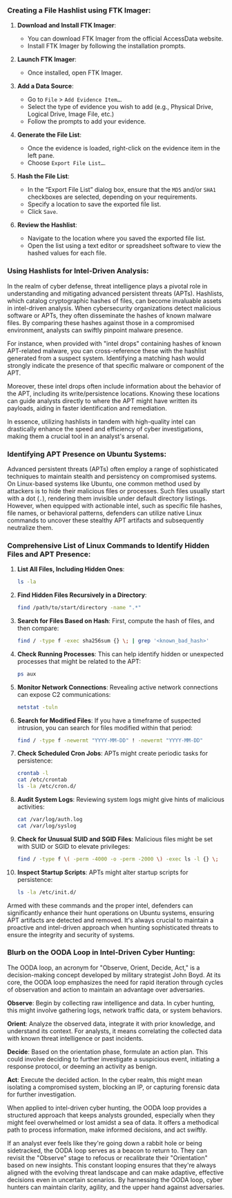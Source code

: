 ### Creating a File Hashlist using FTK Imager:

1. **Download and Install FTK Imager**:
    - You can download FTK Imager from the official AccessData website.
    - Install FTK Imager by following the installation prompts.

2. **Launch FTK Imager**:
    - Once installed, open FTK Imager.

3. **Add a Data Source**:
    - Go to `File` > `Add Evidence Item…`.
    - Select the type of evidence you wish to add (e.g., Physical Drive, Logical Drive, Image File, etc.)
    - Follow the prompts to add your evidence.

4. **Generate the File List**:
    - Once the evidence is loaded, right-click on the evidence item in the left pane.
    - Choose `Export File List…`.

5. **Hash the File List**:
    - In the “Export File List” dialog box, ensure that the `MD5` and/or `SHA1` checkboxes are selected, depending on your requirements.
    - Specify a location to save the exported file list.
    - Click `Save`.

6. **Review the Hashlist**:
    - Navigate to the location where you saved the exported file list.
    - Open the list using a text editor or spreadsheet software to view the hashed values for each file.

### Using Hashlists for Intel-Driven Analysis:

In the realm of cyber defense, threat intelligence plays a pivotal role in understanding and mitigating advanced persistent threats (APTs). Hashlists, which catalog cryptographic hashes of files, can become invaluable assets in intel-driven analysis. When cybersecurity organizations detect malicious software or APTs, they often disseminate the hashes of known malware files. By comparing these hashes against those in a compromised environment, analysts can swiftly pinpoint malware presence.

For instance, when provided with "intel drops" containing hashes of known APT-related malware, you can cross-reference these with the hashlist generated from a suspect system. Identifying a matching hash would strongly indicate the presence of that specific malware or component of the APT.

Moreover, these intel drops often include information about the behavior of the APT, including its write/persistence locations. Knowing these locations can guide analysts directly to where the APT might have written its payloads, aiding in faster identification and remediation.

In essence, utilizing hashlists in tandem with high-quality intel can drastically enhance the speed and efficiency of cyber investigations, making them a crucial tool in an analyst's arsenal.

### Identifying APT Presence on Ubuntu Systems:

Advanced persistent threats (APTs) often employ a range of sophisticated techniques to maintain stealth and persistency on compromised systems. On Linux-based systems like Ubuntu, one common method used by attackers is to hide their malicious files or processes. Such files usually start with a dot (`.`), rendering them invisible under default directory listings. However, when equipped with actionable intel, such as specific file hashes, file names, or behavioral patterns, defenders can utilize native Linux commands to uncover these stealthy APT artifacts and subsequently neutralize them.

### Comprehensive List of Linux Commands to Identify Hidden Files and APT Presence:

1. **List All Files, Including Hidden Ones**:
   ```bash
   ls -la
   ```

2. **Find Hidden Files Recursively in a Directory**:
   ```bash
   find /path/to/start/directory -name ".*"
   ```

3. **Search for Files Based on Hash**:
   First, compute the hash of files, and then compare:
   ```bash
   find / -type f -exec sha256sum {} \; | grep '<known_bad_hash>'
   ```

4. **Check Running Processes**:
   This can help identify hidden or unexpected processes that might be related to the APT:
   ```bash
   ps aux
   ```

5. **Monitor Network Connections**:
   Revealing active network connections can expose C2 communications:
   ```bash
   netstat -tuln
   ```

6. **Search for Modified Files**:
   If you have a timeframe of suspected intrusion, you can search for files modified within that period:
   ```bash
   find / -type f -newermt "YYYY-MM-DD" ! -newermt "YYYY-MM-DD"
   ```

7. **Check Scheduled Cron Jobs**:
   APTs might create periodic tasks for persistence:
   ```bash
   crontab -l
   cat /etc/crontab
   ls -la /etc/cron.d/
   ```

8. **Audit System Logs**:
   Reviewing system logs might give hints of malicious activities:
   ```bash
   cat /var/log/auth.log
   cat /var/log/syslog
   ```

9. **Check for Unusual SUID and SGID Files**:
   Malicious files might be set with SUID or SGID to elevate privileges:
   ```bash
   find / -type f \( -perm -4000 -o -perm -2000 \) -exec ls -l {} \;
   ```

10. **Inspect Startup Scripts**:
    APTs might alter startup scripts for persistence:
    ```bash
    ls -la /etc/init.d/
    ```

Armed with these commands and the proper intel, defenders can significantly enhance their hunt operations on Ubuntu systems, ensuring APT artifacts are detected and removed. It's always crucial to maintain a proactive and intel-driven approach when hunting sophisticated threats to ensure the integrity and security of systems.

### Blurb on the OODA Loop in Intel-Driven Cyber Hunting:

The OODA loop, an acronym for "Observe, Orient, Decide, Act," is a decision-making concept developed by military strategist John Boyd. At its core, the OODA loop emphasizes the need for rapid iteration through cycles of observation and action to maintain an advantage over adversaries.

**Observe**: Begin by collecting raw intelligence and data. In cyber hunting, this might involve gathering logs, network traffic data, or system behaviors.

**Orient**: Analyze the observed data, integrate it with prior knowledge, and understand its context. For analysts, it means correlating the collected data with known threat intelligence or past incidents.

**Decide**: Based on the orientation phase, formulate an action plan. This could involve deciding to further investigate a suspicious event, initiating a response protocol, or deeming an activity as benign.

**Act**: Execute the decided action. In the cyber realm, this might mean isolating a compromised system, blocking an IP, or capturing forensic data for further investigation.

When applied to intel-driven cyber hunting, the OODA loop provides a structured approach that keeps analysts grounded, especially when they might feel overwhelmed or lost amidst a sea of data. It offers a methodical path to process information, make informed decisions, and act swiftly.

If an analyst ever feels like they're going down a rabbit hole or being sidetracked, the OODA loop serves as a beacon to return to. They can revisit the "Observe" stage to refocus or recalibrate their "Orientation" based on new insights. This constant looping ensures that they're always aligned with the evolving threat landscape and can make adaptive, effective decisions even in uncertain scenarios. By harnessing the OODA loop, cyber hunters can maintain clarity, agility, and the upper hand against adversaries.